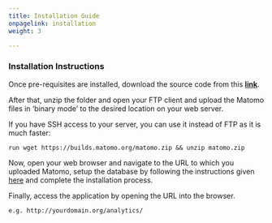 ```yaml
---
title: Installation Guide
onpagelink: installation
weight: 3

---
```


### **Installation Instructions**

Once pre-requisites are installed, download the source code from this [**link**](https://builds.matomo.org/matomo.zip).

After that, unzip the folder and open your FTP client and upload the Matomo files in ‘binary mode’ to the desired location on your web server.

If you have SSH access to your server, you can use it instead of FTP as it is much faster:

    run wget https://builds.matomo.org/matomo.zip && unzip matomo.zip

Now, open your web browser and navigate to the URL to which you uploaded Matomo, setup the database by following the instructions given [here](https://matomo.org/faq/how-to-install/faq_23484/) and complete the installation process.

Finally, access the application by opening the URL into the browser.

    e.g. http://yourdomain.org/analytics/ 
